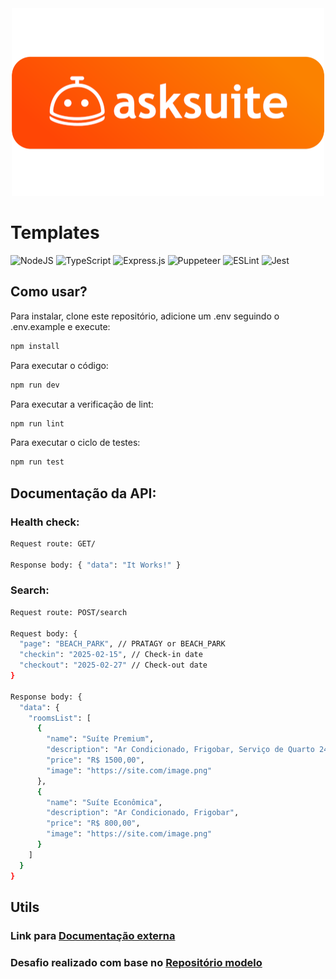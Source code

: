 <div align="center"><img src="assets/Asksuite.png"></div>

# Templates
![NodeJS](https://img.shields.io/badge/node.js-6DA55F?style=for-the-badge&logo=node.js&logoColor=white)
![TypeScript](https://img.shields.io/badge/typescript-%23007ACC.svg?style=for-the-badge&logo=typescript&logoColor=white)
![Express.js](https://img.shields.io/badge/express.js-%23404d59.svg?style=for-the-badge&logo=express&logoColor=%2361DAFB)
![Puppeteer](https://img.shields.io/badge/Puppeteer-white.svg?style=for-the-badge&logo=Puppeteer&logoColor=black)
![ESLint](https://img.shields.io/badge/ESLint-4B3263?style=for-the-badge&logo=eslint&logoColor=white)
![Jest](https://img.shields.io/badge/-jest-%23C21325?style=for-the-badge&logo=jest&logoColor=white)

## Como usar?
Para instalar, clone este repositório, adicione um .env seguindo o .env.example e execute:
```bash
npm install
```
Para executar o código:
```bash
npm run dev
```
Para executar a verificação de lint:
```bash
npm run lint
```
Para executar o ciclo de testes:
```bash
npm run test
```

## Documentação da API:
### Health check:
```bash
Request route: GET/

Response body: { "data": "It Works!" }
```
### Search:
```bash
Request route: POST/search

Request body: {
  "page": "BEACH_PARK", // PRATAGY or BEACH_PARK
  "checkin": "2025-02-15", // Check-in date
  "checkout": "2025-02-27" // Check-out date
}

Response body: {
  "data": {
    "roomsList": [
      {
        "name": "Suíte Premium",
        "description": "Ar Condicionado, Frigobar, Serviço de Quarto 24 horas, TV a Cabo",
        "price": "R$ 1500,00",
        "image": "https://site.com/image.png"
      },
      {
        "name": "Suíte Econômica",
        "description": "Ar Condicionado, Frigobar",
        "price": "R$ 800,00",
        "image": "https://site.com/image.png"
      }
    ]
  }
}
```
## Utils
### Link para [Documentação externa](https://foggy-drug-9b5.notion.site/AskSuite-Challenge-Docs-129d2b14ba7a805f8984db49c0aa4e06)
### Desafio realizado com base no [Repositório modelo](https://bitbucket.org/paveisistemas-ondemand/asksuite-test-dev/src/master/)
